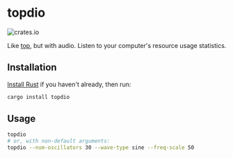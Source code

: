 # topdio

![crates.io](https://img.shields.io/crates/v/topdio.svg)

Like [top](https://man7.org/linux/man-pages/man1/top.1.html), but with audio. Listen to your computer's resource usage statistics.

## Installation

[Install Rust](https://www.rust-lang.org/tools/install) if you haven't already, then run:

```bash
cargo install topdio
```

## Usage

```bash
topdio
# or, with non-default arguments:
topdio --num-oscillators 30 --wave-type sine --freq-scale 50
```
